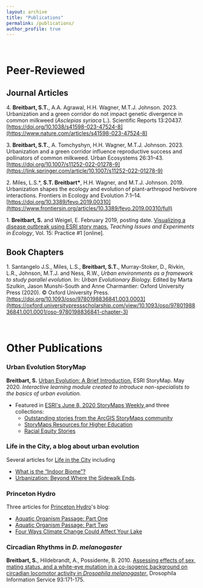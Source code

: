 ```yaml
---
layout: archive
title: "Publications"
permalink: /publications/
author_profile: true
---
```


<br />

# Peer-Reviewed
## Journal Articles

4\. **Breitbart, S.T.**, A.A. Agrawal,  H.H. Wagner,  M.T.J. Johnson. 2023. Urbanization and a green corridor do not impact genetic divergence in common milkweed (*Asclepias syriaca* L.). Scientific Reports 13:20437. [https://doi.org/10.1038/s41598-023-47524-8](https://www.nature.com/articles/s41598-023-47524-8)

3\. **Breitbart, S.T.**, A. Tomchyshyn, H.H. Wagner,  M.T.J. Johnson. 2023. Urbanization and a green corridor influence reproductive success and pollinators of common milkweed. Urban Ecosystems 26:31–43. [https://doi.org/10.1007/s11252-022-01278-9](https://link.springer.com/article/10.1007/s11252-022-01278-9)

2\. Miles, L.S.\*, **S.T. Breitbart\***, H.H. Wagner, and M.T.J. Johnson. 2019. Urbanization shapes the ecology and evolution of plant-arthropod herbivore interactions. Frontiers in Ecology and Evolution 7:1–14. [https://doi.org/10.3389/fevo.2019.00310](https://www.frontiersin.org/articles/10.3389/fevo.2019.00310/full)

1\. **Breitbart, S.** and Weigel, E. February 2019, posting date. [Visualizing a disease outbreak using ESRI story maps.](https://tiee.esa.org/vol/v15/issues/data_sets/breitbart/abstract.html) *Teaching Issues and Experiments in Ecology*, Vol. 15: Practice #1 [online].

## Book Chapters

1\. Santangelo J.S., Miles, L.S., **Breitbart, S.T.**, Murray-Stoker, D., Rivkin, L.R., Johnson, M.T.J. and Ness, R.W., *Urban environments as a framework to study parallel evolution.* In: *Urban Evolutionary Biology.* Edited by Marta Szulkin, Jason Munshi-South and Anne Charmantier: Oxford University Press (2020). © Oxford University Press. [https://doi.org/10.1093/oso/9780198836841.003.0003](https://oxford.universitypressscholarship.com/view/10.1093/oso/9780198836841.001.0001/oso-9780198836841-chapter-3)

<br />

# Other Publications

### Urban Evolution StoryMap

**Breitbart, S.** [Urban Evolution: A Brief Introduction.](https://storymaps.arcgis.com/stories/446efee44f8d49578d3c62bfe2c25fc1) ESRI StoryMap. May 2020. *Interactive learning module created to introduce non-specialists to the basics of urban evolution.*

- Featured in [ESRI's June 8, 2020 StoryMaps Weekly ](https://storymaps.arcgis.com/stories/ffb285d8da2e49b79982049278da9688) and three collections:
  - [Outstanding stories from the ArcGIS StoryMaps community](https://storymaps.arcgis.com/collections/74981ffa579e4267bbbf66d488bb38fc?item=27)
  - [StoryMaps Resources for Higher Education](https://storymaps.arcgis.com/collections/2fd68a2fda0149008718dcde6083521b)
  - [Racial Equity Stories](https://storymaps.arcgis.com/collections/ea6022fc4bb646968cf94dc6789a8185?item=4)


### Life in the City, a blog about urban evolution
Several articles for [Life in the City](https://urbanevolution-litc.com/author/sophie-breitbart) including

  - [What is the “Indoor Biome”?](https://urbanevolution-litc.com/2019/09/03/what-is-the-indoor-biome/)
  - [Urbanization: Beyond Where the Sidewalk Ends](https://urbanevolution-litc.com/2019/07/30/urbanization-beyond-where-the-sidewalk-ends/).


### Princeton Hydro
Three articles for [Princeton Hydro](https://www.princetonhydro.com)'s blog:

  - [Aquatic Organism Passage: Part One](http://www.princetonhydro.com/blog/aop-blog-series-1/)
  - [Aquatic Organism Passage: Part Two](http://www.princetonhydro.com/blog/aquatic-organism-passage-a-princeton-hydro-blog-series/)
  - [Four Ways Climate Change Could Affect Your Lake](https://www.princetonhydro.com/blog/climate-change/)


### Circadian Rhythms in *D. melanogaster*
**Breitbart, S.**, Hildebrandt, A., Possidente, B. 2010. [Assessing effects of sex, mating status, and a white-eye mutation in a co-isogenic background on circadian locomotor activity in *Drosophila melanogaster*.](http://www.ou.edu/journals/dis/DIS93/Breitbart%20171.pdf) Drosophila Information Service 93:171-175.
